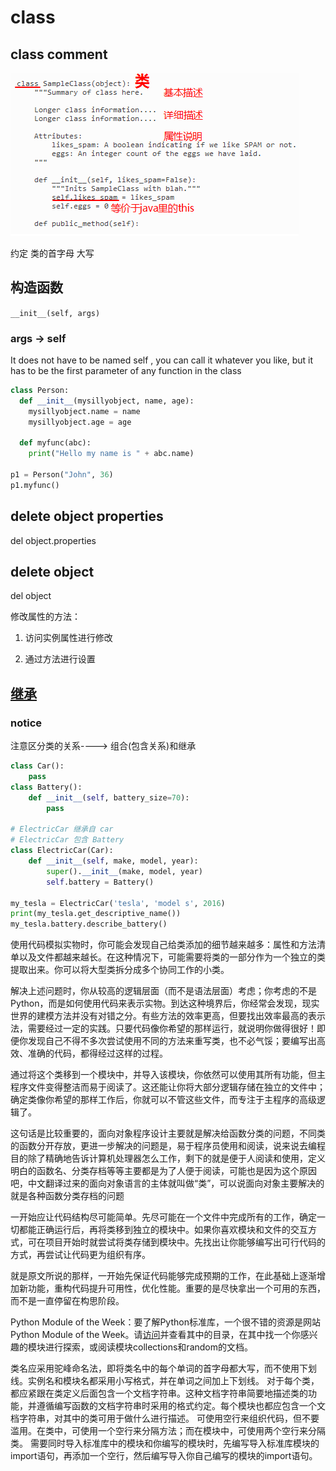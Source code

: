 
# class

## class comment

![class comment](./class.png)


约定 类的首字母  大写

## 构造函数

`__init__(self, args)`

### args -> self

It does not have to be named self , you can call it whatever you like, but it has to be the first parameter of any function in the class

```python
class Person:
  def __init__(mysillyobject, name, age):
    mysillyobject.name = name
    mysillyobject.age = age

  def myfunc(abc):
    print("Hello my name is " + abc.name)

p1 = Person("John", 36)
p1.myfunc()
```

## delete object properties

del object.properties

## delete object

del object


修改属性的方法：

1. 访问实例属性进行修改


2. 通过方法进行设置


## [继承](https://www.w3schools.com/python/python_inheritance.asp)


### notice

注意区分类的关系----> 组合(包含关系)和继承

```python
class Car():
    pass
class Battery(): 
    def __init__(self, battery_size=70): 
        pass

# ElectricCar 继承自 car
# ElectricCar 包含 Battery
class ElectricCar(Car):
    def __init__(self, make, model, year):
        super().__init__(make, model, year)
        self.battery = Battery() 

my_tesla = ElectricCar('tesla', 'model s', 2016)
print(my_tesla.get_descriptive_name())
my_tesla.battery.describe_battery()
```



使用代码模拟实物时，你可能会发现自己给类添加的细节越来越多：属性和方法清单以及文件都越来越长。在这种情况下，可能需要将类的一部分作为一个独立的类提取出来。你可以将大型类拆分成多个协同工作的小类。



解决上述问题时，你从较高的逻辑层面（而不是语法层面）考虑；你考虑的不是Python，而是如何使用代码来表示实物。到达这种境界后，你经常会发现，现实世界的建模方法并没有对错之分。有些方法的效率更高，但要找出效率最高的表示法，需要经过一定的实践。只要代码像你希望的那样运行，就说明你做得很好！即便你发现自己不得不多次尝试使用不同的方法来重写类，也不必气馁；要编写出高效、准确的代码，都得经过这样的过程。



通过将这个类移到一个模块中，并导入该模块，你依然可以使用其所有功能，但主程序文件变得整洁而易于阅读了。这还能让你将大部分逻辑存储在独立的文件中；确定类像你希望的那样工作后，你就可以不管这些文件，而专注于主程序的高级逻辑了。

这句话是比较重要的，面向对象程序设计主要就是解决给函数分类的问题，不同类的函数分开存放，更进一步解决的问题是，易于程序员使用和阅读，说来说去编程目的除了精确地告诉计算机处理器怎么工作，剩下的就是便于人阅读和使用，定义明白的函数名、分类存档等等主要都是为了人便于阅读，可能也是因为这个原因吧，中文翻译过来的面向对象语言的主体就叫做“类”，可以说面向对象主要解决的就是各种函数分类存档的问题


一开始应让代码结构尽可能简单。先尽可能在一个文件中完成所有的工作，确定一切都能正确运行后，再将类移到独立的模块中。如果你喜欢模块和文件的交互方式，可在项目开始时就尝试将类存储到模块中。先找出让你能够编写出可行代码的方式，再尝试让代码更为组织有序。


就是原文所说的那样，一开始先保证代码能够完成预期的工作，在此基础上逐渐增加新功能，重构代码提升可用性，优化性能。重要的是尽快拿出一个可用的东西，而不是一直停留在构思阶段。


Python Module of the Week：要了解Python标准库，一个很不错的资源是网站Python Module of the Week。请[访问](http://pymotw.com/)并查看其中的目录，在其中找一个你感兴趣的模块进行探索，或阅读模块collections和random的文档。



类名应采用驼峰命名法，即将类名中的每个单词的首字母都大写，而不使用下划线。实例名和模块名都采用小写格式，并在单词之间加上下划线。
对于每个类，都应紧跟在类定义后面包含一个文档字符串。这种文档字符串简要地描述类的功能，并遵循编写函数的文档字符串时采用的格式约定。每个模块也都应包含一个文档字符串，对其中的类可用于做什么进行描述。
可使用空行来组织代码，但不要滥用。在类中，可使用一个空行来分隔方法；而在模块中，可使用两个空行来分隔类。
需要同时导入标准库中的模块和你编写的模块时，先编写导入标准库模块的import语句，再添加一个空行，然后编写导入你自己编写的模块的import语句。